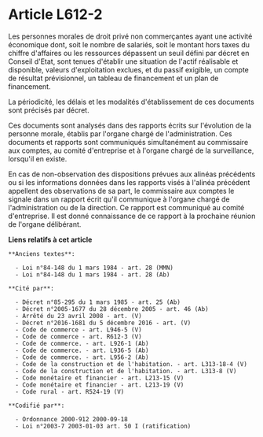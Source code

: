# Article L612-2

Les personnes morales de droit privé non commerçantes ayant une activité économique dont, soit le nombre de salariés, soit le
montant hors taxes du chiffre d'affaires ou les ressources dépassent un seuil défini par décret en Conseil d'Etat, sont
tenues d'établir une situation de l'actif réalisable et disponible, valeurs d'exploitation exclues, et du passif exigible, un
compte de résultat prévisionnel, un tableau de financement et un plan de financement.

La périodicité, les délais et les modalités d'établissement de ces documents sont précisés par décret.

Ces documents sont analysés dans des rapports écrits sur l'évolution de la personne morale, établis par l'organe chargé de
l'administration. Ces documents et rapports sont communiqués simultanément au commissaire aux comptes, au comité d'entreprise
et à l'organe chargé de la surveillance, lorsqu'il en existe.

En cas de non-observation des dispositions prévues aux alinéas précédents ou si les informations données dans les rapports
visés à l'alinéa précédent appellent des observations de sa part, le commissaire aux comptes le signale dans un rapport écrit
qu'il communique à l'organe chargé de l'administration ou de la direction. Ce rapport est communiqué au comité d'entreprise.
Il est donné connaissance de ce rapport à la prochaine réunion de l'organe délibérant.

**Liens relatifs à cet article**

	**Anciens textes**:

	  - Loi n°84-148 du 1 mars 1984 - art. 28 (MMN)
	  - Loi n°84-148 du 1 mars 1984 - art. 28 (Ab)

	**Cité par**:

	  - Décret n°85-295 du 1 mars 1985 - art. 25 (Ab)
	  - Décret n°2005-1677 du 28 décembre 2005 - art. 46 (Ab)
	  - Arrêté du 23 avril 2008 - art. (V)
	  - Décret n°2016-1681 du 5 décembre 2016 - art. (V)
	  - Code de commerce - art. L946-5 (V)
	  - Code de commerce - art. R612-3 (V)
	  - Code de commerce. - art. L926-1 (Ab)
	  - Code de commerce. - art. L936-5 (Ab)
	  - Code de commerce. - art. L956-2 (Ab)
	  - Code de la construction et de l'habitation. - art. L313-18-4 (V)
	  - Code de la construction et de l'habitation. - art. L313-8 (V)
	  - Code monétaire et financier - art. L213-15 (V)
	  - Code monétaire et financier - art. L213-19 (V)
	  - Code rural - art. R524-19 (V)

	**Codifié par**:

	  - Ordonnance 2000-912 2000-09-18
	  - Loi n°2003-7 2003-01-03 art. 50 I (ratification)
